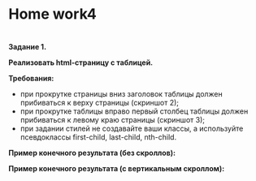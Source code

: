 # <b>Home work4</b>

#

<b>Задание 1.</b><br>

<p><b>Реализовать html-страницу с таблицей.</b></p>
<p><b>Требования:</b></p>
<ul>
<li>при прокрутке страницы вниз заголовок таблицы должен прибиваться к верху страницы (скриншот 2);</li>
<li>при прокрутке таблицы вправо первый столбец таблицы должен прибиваться к левому краю страницы (скриншот 3);</li>
<li>при задании стилей не создавайте ваши классы, а используйте псевдоклассы first-child, last-child, nth-child.</li>
</ul>
<p><b>Пример конечного результата (без скроллов):</b></p>
<p><b>Пример конечного результата (с вертикальным скроллом):</b></p>
<br>


